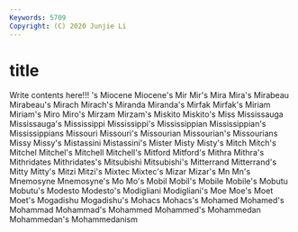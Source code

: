 ```yaml
---
Keywords: 5709
Copyright: (C) 2020 Junjie Li
---
```


# title

Write contents here!!!
's 
Miocene 
Miocene's 
Mir 
Mir's 
Mira 
Mira's 
Mirabeau
Mirabeau's 
Mirach 
Mirach's 
Miranda 
Miranda's 
Mirfak 
Mirfak's 
Miriam 
Miriam's 
Miro
Miro's 
Mirzam 
Mirzam's 
Miskito 
Miskito's 
Miss 
Mississauga 
Mississauga's 
Mississippi 
Mississippi's
Mississippian 
Mississippian's 
Mississippians 
Missouri 
Missouri's 
Missourian 
Missourian's 
Missourians 
Missy 
Missy's
Mistassini 
Mistassini's 
Mister 
Misty 
Misty's 
Mitch 
Mitch's 
Mitchel 
Mitchel's 
Mitchell
Mitchell's 
Mitford 
Mitford's 
Mithra 
Mithra's 
Mithridates 
Mithridates's 
Mitsubishi 
Mitsubishi's 
Mitterrand
Mitterrand's 
Mitty 
Mitty's 
Mitzi 
Mitzi's 
Mixtec 
Mixtec's 
Mizar 
Mizar's 
Mn
Mn's 
Mnemosyne 
Mnemosyne's 
Mo 
Mo's 
Mobil 
Mobil's 
Mobile 
Mobile's 
Mobutu
Mobutu's 
Modesto 
Modesto's 
Modigliani 
Modigliani's 
Moe 
Moe's 
Moet 
Moet's 
Mogadishu
Mogadishu's 
Mohacs 
Mohacs's 
Mohamed 
Mohamed's 
Mohammad 
Mohammad's 
Mohammed 
Mohammed's 
Mohammedan
Mohammedan's 
Mohammedanism 
